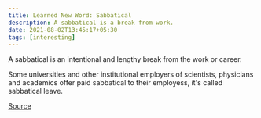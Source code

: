 ```yaml
---
title: Learned New Word: Sabbatical
description: A sabbatical is a break from work.
date: 2021-08-02T13:45:17+05:30
tags: [interesting]
---
```


A sabbatical is an intentional and lengthy break from the work or career.

Some universities and other institutional employers of scientists, physicians and academics offer paid sabbatical to their employess, it's called sabbatical leave.

[Source](https://en.wikipedia.org/wiki/Sabbatical)

